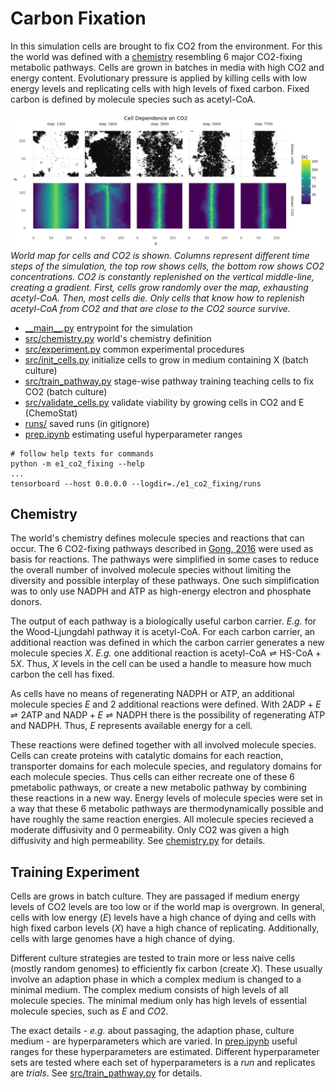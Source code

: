 # Carbon Fixation

In this simulation cells are brought to fix CO2 from the environment.
For this the world was defined with a [chemistry](#chemistry) resembling 6 major CO2-fixing metabolic pathways.
Cells are grown in batches in media with high CO2 and energy content.
Evolutionary pressure is applied by killing cells with low energy levels
and replicating cells with high levels of fixed carbon.
Fixed carbon is defined by molecule species such as acetyl-CoA.

![latest run](latest_run.png "latest run")
_World map for cells and CO2 is shown. Columns represent different time steps of the simulation, the top row shows cells, the bottom row shows CO2 concentrations. CO2 is constantly replenished on the vertical middle-line, creating a gradient. First, cells grow randomly over the map, exhausting acetyl-CoA. Then, most cells die. Only cells that know how to replenish acetyl-CoA from CO2 and that are close to the CO2 source survive._

- [\_\_main\_\_.py](./__main__.py) entrypoint for the simulation
- [src/chemistry.py](./src/chemistry.py) world's chemistry definition
- [src/experiment.py](./src/experiment.py) common experimental procedures
- [src/init_cells.py](./src/init_cells.py) initialize cells to grow in medium containing X (batch culture)
- [src/train_pathway.py](./src/train_pathway.py) stage-wise pathway training teaching cells to fix CO2 (batch culture)
- [src/validate_cells.py](./src/validate_cells.py) validate viability by growing cells in CO2 and E (ChemoStat)
- [runs/](./runs/) saved runs (in gitignore)
- [prep.ipynb](./prep.ipynb) estimating useful hyperparameter ranges

```
# follow help texts for commands
python -m e1_co2_fixing --help
...
tensorboard --host 0.0.0.0 --logdir=./e1_co2_fixing/runs
```

## Chemistry

The world's chemistry defines molecule species and reactions that can occur.
The 6 CO2-fixing pathways described in [Gong, 2016](https://link.springer.com/article/10.1007/s11427-016-0304-2)
were used as basis for reactions.
The pathways were simplified in some cases to reduce the overall number of involved molecule species
without limiting the diversity and possible interplay of these pathways.
One such simplification was to only use NADPH and ATP as high-energy electron and phosphate donors.

The output of each pathway is a biologically useful carbon carrier.
_E.g._ for the Wood-Ljungdahl pathway it is acetyl-CoA.
For each carbon carrier, an additional reaction was defined in which the carbon carrier
generates a new molecule species $X$.
_E.g._ one additional reaction is $\text{acetyl-CoA} \rightleftharpoons \text{HS-CoA} + 5 X$.
Thus, $X$ levels in the cell can be used a handle to measure how much carbon the cell has fixed.

As cells have no means of regenerating NADPH or ATP, an additional molecule species $E$ and 2 additional reactions were defined.
With $2 \text{ADP} + E \rightleftharpoons 2 \text{ATP}$ and $\text{NADP} + E \rightleftharpoons \text{NADPH}$
there is the possibility of regenerating ATP and NADPH.
Thus, $E$ represents available energy for a cell.

These reactions were defined together with all involved molecule species.
Cells can create proteins with catalytic domains for each reaction,
transporter domains for each molecule species, and regulatory domains for each molecule species.
Thus cells can either recreate one of these 6 pmetabolic pathways, or
create a new metabolic pathway by combining these reactions in a new way.
Energy levels of molecule species were set in a way that these 6 metabolic pathways
are thermodynamically possible and have roughly the same reaction energies.
All molecule species recieved a moderate diffusivity and 0 permeability.
Only CO2 was given a high diffusivity and high permeability.
See [chemistry.py](./chemistry.py) for details.

## Training Experiment

Cells are grows in batch culture.
They are passaged if medium energy levels of CO2 levels are too low
or if the world map is overgrown.
In general, cells with low energy ($E$) levels have a high chance of dying
and cells with high fixed carbon levels ($X$) have a high chance of replicating.
Additionally, cells with large genomes have a high chance of dying.

Different culture strategies are tested to train more or less naive
cells (mostly random genomes) to efficiently fix carbon (create $X$).
These usually involve an adaption phase in which a complex medium
is changed to a minimal medium.
The complex medium consists of high levels of all molecule species.
The minimal medium only has high levels of essential molecule species,
such as $E$ and $CO2$.

The exact details - _e.g._ about passaging, the adaption phase, culture medium -
are hyperparameters which are varied.
In [prep.ipynb](./ipynb) useful ranges for these hyperparameters are estimated.
Different hyperparameter sets are tested where each set of hyperparameters is a
$run$ and replicates are $trials$.
See [src/train_pathway.py](./src/train_pathway.py) for details.
